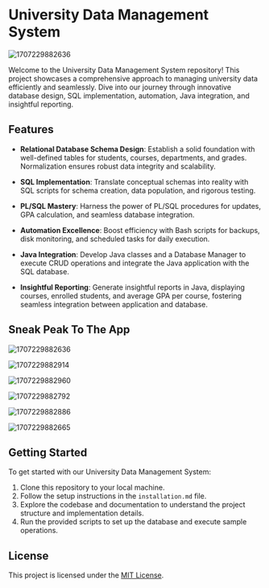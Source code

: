 # University Data Management System

![1707229882636](https://github.com/abdullahasm99/Data-Management_Case_Study/assets/153215733/fca5d3fb-9672-4f99-bb4b-b7bd46d5797e)

Welcome to the University Data Management System repository! This project showcases a comprehensive approach to managing university data efficiently and seamlessly. Dive into our journey through innovative database design, SQL implementation, automation, Java integration, and insightful reporting.

## Features

- **Relational Database Schema Design**: Establish a solid foundation with well-defined tables for students, courses, departments, and grades. Normalization ensures robust data integrity and scalability.
  
- **SQL Implementation**: Translate conceptual schemas into reality with SQL scripts for schema creation, data population, and rigorous testing.
  
- **PL/SQL Mastery**: Harness the power of PL/SQL procedures for updates, GPA calculation, and seamless database integration.
  
- **Automation Excellence**: Boost efficiency with Bash scripts for backups, disk monitoring, and scheduled tasks for daily execution.
  
- **Java Integration**: Develop Java classes and a Database Manager to execute CRUD operations and integrate the Java application with the SQL database.
  
- **Insightful Reporting**: Generate insightful reports in Java, displaying courses, enrolled students, and average GPA per course, fostering seamless integration between application and database.

## Sneak Peak To The App

![1707229882636](https://github.com/abdullahasm99/Data-Management_Case_Study/assets/153215733/c20a617d-847b-448f-93b2-f71a2bacddaa)

![1707229882914](https://github.com/abdullahasm99/Data-Management_Case_Study/assets/153215733/c423a420-0862-4b05-a94d-7c49058977bb)

![1707229882960](https://github.com/abdullahasm99/Data-Management_Case_Study/assets/153215733/cf92e12c-fa8d-4778-ae8e-40698edcb86a)

![1707229882792](https://github.com/abdullahasm99/Data-Management_Case_Study/assets/153215733/1859ae2f-a86b-4908-ba71-26df7cbaab70)

![1707229882886](https://github.com/abdullahasm99/Data-Management_Case_Study/assets/153215733/df408f4e-6329-474a-b40d-115c8f16aeeb)

![1707229882665](https://github.com/abdullahasm99/Data-Management_Case_Study/assets/153215733/c93f9d12-fdaf-4002-9617-f2bfbc11185d)


## Getting Started

To get started with our University Data Management System:

1. Clone this repository to your local machine.
2. Follow the setup instructions in the `installation.md` file.
3. Explore the codebase and documentation to understand the project structure and implementation details.
4. Run the provided scripts to set up the database and execute sample operations.

## License

This project is licensed under the [MIT License](LICENSE).
